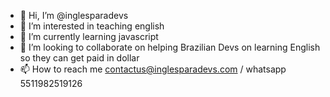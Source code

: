 - 👋 Hi, I’m @inglesparadevs
- 👀 I’m interested in teaching english
- 🌱 I’m currently learning javascript
- 💞️ I’m looking to collaborate on helping Brazilian Devs on learning English so they can get paid in dollar
- 📫 How to reach me contactus@inglesparadevs.com / whatsapp 5511982519126

<!---
inglesparadevs/inglesparadevs is a ✨ special ✨ repository because its `README.md` (this file) appears on your GitHub profile.
You can click the Preview link to take a look at your changes.
--->

